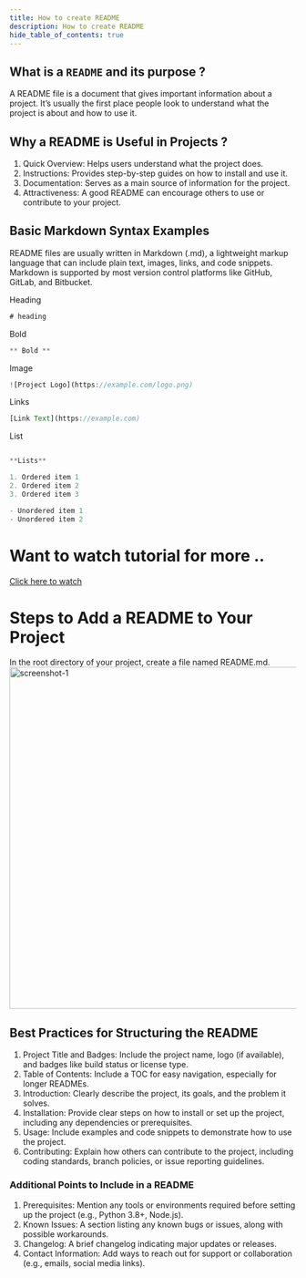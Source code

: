 ```yaml
---
title: How to create README
description: How to create README
hide_table_of_contents: true
---
```


## What is a `README` and its purpose ?

A README file is a document that gives important information about a project. It’s usually the first place people look to understand what the project is about and how to use it.

## Why a README is Useful in Projects ?

1. Quick Overview: Helps users understand what the project does.
2. Instructions: Provides step-by-step guides on how to install and use it.
3. Documentation: Serves as a main source of information for the project.
4. Attractiveness: A good README can encourage others to use or contribute to your project.

## Basic Markdown Syntax Examples

README files are usually written in Markdown (.md), a lightweight markup language that can include plain text, images, links, and code snippets. Markdown is supported by most version control platforms like GitHub, GitLab, and Bitbucket.

Heading

```js
# heading

```

Bold

```js
** Bold **

```

Image

```js
![Project Logo](https://example.com/logo.png)

```

Links

```js
[Link Text](https://example.com)


```

List

```js

**Lists**

1. Ordered item 1
2. Ordered item 2
3. Ordered item 3

- Unordered item 1
- Unordered item 2

```

# Want to watch tutorial for more ..

<a href="https://youtu.be/te20Ecm-Dq4?si=IiWeY5V3soAJdU0m
"> Click here to watch</a>

# Steps to Add a README to Your Project

In the root directory of your project, create a file named README.md.
<img src="/tip-and-tools/16/readme.png" alt="screenshot-1" width="600px"/>

## Best Practices for Structuring the README

1. Project Title and Badges: Include the project name, logo (if available), and badges like build status or license type.
2. Table of Contents: Include a TOC for easy navigation, especially for longer READMEs.
3. Introduction: Clearly describe the project, its goals, and the problem it solves.
4. Installation: Provide clear steps on how to install or set up the project, including any dependencies or prerequisites.
5. Usage: Include examples and code snippets to demonstrate how to use the project.
6. Contributing: Explain how others can contribute to the project, including coding standards, branch policies, or issue reporting guidelines.

### Additional Points to Include in a README

1. Prerequisites: Mention any tools or environments required before setting up the project (e.g., Python 3.8+, Node.js).
2. Known Issues: A section listing any known bugs or issues, along with possible workarounds.
3. Changelog: A brief changelog indicating major updates or releases.
4. Contact Information: Add ways to reach out for support or collaboration (e.g., emails, social media links).
